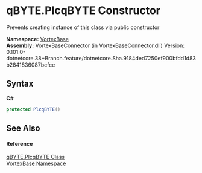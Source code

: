 # qBYTE.PlcqBYTE Constructor 
 

Prevents creating instance of this class via public constructor

**Namespace:**&nbsp;<a href="N_VortexBase.md">VortexBase</a><br />**Assembly:**&nbsp;VortexBaseConnector (in VortexBaseConnector.dll) Version: 0.101.0-dotnetcore.38+Branch.feature/dotnetcore.Sha.9184ded7250ef900bfdd1d83b2841836087bcfce

## Syntax

**C#**<br />
``` C#
protected PlcqBYTE()
```


## See Also


#### Reference
<a href="T_VortexBase_qBYTE_PlcqBYTE.md">qBYTE.PlcqBYTE Class</a><br /><a href="N_VortexBase.md">VortexBase Namespace</a><br />